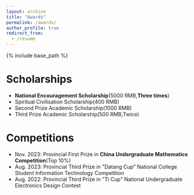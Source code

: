 ```yaml
---
layout: archive
title: "Awards"
permalink: /awards/
author_profile: true
redirect_from:
  - /resume
---
```


{% include base_path %}

Scholarships
======
* **National Encouragement Scholarship**(5000 RMB,**Three times**)
* Spiritual Civilisation Scholarship(400 RMB)
* Second Prize Academic Scholarship(1000 RMB)
* Third Prize Academic Scholarship(500 RMB,Twice)
  
Competitions
======
* Nov. 2023: Provincial First Prize in **China Undergraduate Mathematics Competition**(Top 10%)
* Aug. 2023: Provincial Third Prize in "Datang Cup” National College Student Information Technology Competition
* Aug. 2022: Provincial Third Prize in "Ti Cup" National Undergraduate Electronics Design Contest 
